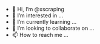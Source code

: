 - 👋 Hi, I’m @xscraping
- 👀 I’m interested in ...
- 🌱 I’m currently learning ...
- 💞️ I’m looking to collaborate on ...
- 📫 How to reach me ...

<!---
xscraping/xscraping is a ✨ special ✨ repository because its `README.md` (this file) appears on your GitHub profile.
You can click the Preview link to take a look at your changes.
--->
